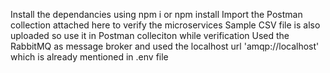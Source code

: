 Install the dependancies using npm i or npm install
Import the Postman collection attached here to verify the microservices
Sample CSV file is also uploaded so use it in Postman colleciton while verification
Used the RabbitMQ as message broker and used the localhost url 'amqp://localhost' which is already mentioned in .env file
